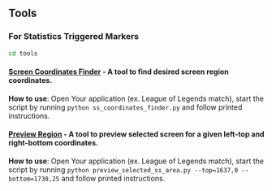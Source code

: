 ## Tools

### For Statistics Triggered Markers

```bash
cd tools
```

#### [Screen Coordinates Finder](./ss_coordinates_finder.py) - A tool to find desired screen region coordinates. 

**How to use**: Open Your application (ex. League of Legends match), start the script by running `python ss_coordinates_finder.py` and follow printed instructions.


#### [Preview Region](./preview_selected_ss_area.py) - A tool to preview selected screen for a given left-top and right-bottom coordinates.

**How to use**: Open Your application (ex. League of Legends match), start the script by running `python preview_selected_ss_area.py --top=1637,0 --bottom=1730,25` and follow printed instructions.
